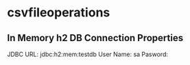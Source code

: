 # csvfileoperations

## In Memory h2 DB Connection Properties

JDBC URL: jdbc:h2:mem:testdb
User Name: sa
Pasword: <leave this empty>